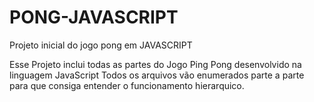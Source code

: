 # PONG-JAVASCRIPT
Projeto inicial do jogo pong em JAVASCRIPT 

Esse Projeto inclui todas as partes do Jogo Ping Pong desenvolvido na linguagem JavaScript
Todos os arquivos vão enumerados parte a parte para que consiga entender o funcionamento hierarquico. 
